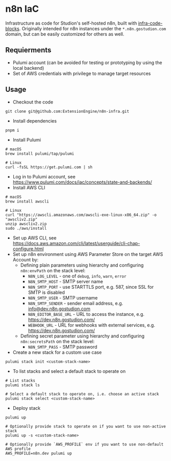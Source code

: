 # n8n IaC

Infrastructure as code for Studion's self-hosted n8n, built with [infra-code-blocks](https://github.com/ExtensionEngine/infra-code-blocks).
Originally intended for n8n instances under the `*.n8n.gostudion.com` domain, but can be easily customized for others as well.

## Requierments

- Pulumi account (can be avoided for testing or prototyping by using the local backend)
- Set of AWS credentials with privilege to manage target resources

## Usage

- Checkout the code

```
git clone git@github.com:ExtensionEngine/n8n-infra.git
```

- Install dependencies

```
pnpm i
```

- Install Pulumi

```
# macOS
brew install pulumi/tap/pulumi

# Linux
curl -fsSL https://get.pulumi.com | sh

```

- Log in to Pulumi account, see https://www.pulumi.com/docs/iac/concepts/state-and-backends/
- Install AWS CLI

```
# macOS
brew install awscli

# Linux
curl "https://awscli.amazonaws.com/awscli-exe-linux-x86_64.zip" -o "awscliv2.zip"
unzip awscliv2.zip
sudo ./aws/install
```

- Set up AWS CLI, see https://docs.aws.amazon.com/cli/latest/userguide/cli-chap-configure.html
- Set up n8n environment using AWS Parameter Store on the target AWS Account by:
  - Defining plain parameters using hierarchy and configuring `n8n:envPath` on the stack level:
    - `N8N_LOG_LEVEL` - one of `debug`, `info`, `warn`, `error`
    - `N8N_SMTP_HOST` - SMTP server name
    - `N8N_SMTP_PORT` - use STARTTLS port, e.g. 587, since SSL for SMTP is disabled
    - `N8N_SMTP_USER` - SMTP username
    - `N8N_SMTP_SENDER` - sender email address, e.g. info@dev.n8n.gostudion.com
    - `N8N_EDITOR_BASE_URL` - URL to access the instance, e.g. https://dev.n8n.gostudion.com/
    - `WEBHOOK_URL` - URL for webhooks with external services, e.g. https://dev.n8n.gostudion.com/
  - Defining secret parameter using hierarchy and configuring `n8n:secretsPath` on the stack level:
    - `N8N_SMTP_PASS` - SMTP password
- Create a new stack for a custom use case

```
pulumi stack init <custom-stack-name>
```

- To list stacks and select a default stack to operate on

```
# List stacks
pulumi stack ls

# Select a default stack to operate on, i.e. choose an active stack
pulumi stack select <custom-stack-name>
```

- Deploy stack

```
pulumi up

# Optionally provide stack to operate on if you want to use non-active stack
pulumi up -s <custom-stack-name>

# Optionally provide `AWS_PROFILE` env if you want to use non-default AWS profile
AWS_PROFILE=n8n.dev pulumi up
```

